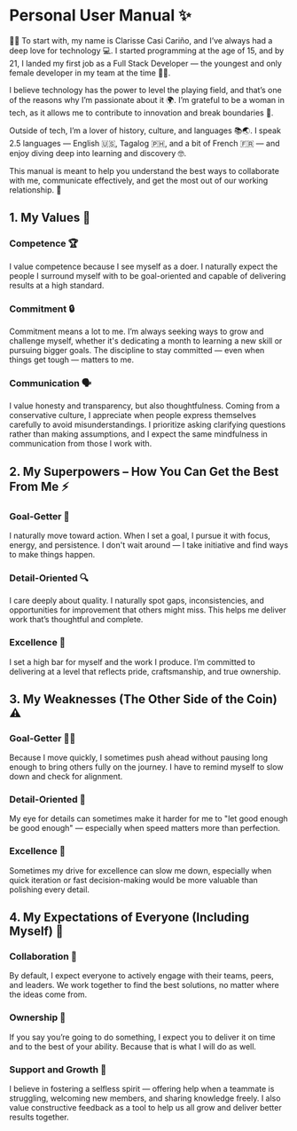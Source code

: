 # Personal User Manual ✨

👋🏼 To start with, my name is Clarisse Casi Cariño, and I’ve always had a deep love for technology 💻. I started programming at the age of 15, and by 21, I landed my first job as a Full Stack Developer — the youngest and only female developer in my team at the time 👩‍💻.

I believe technology has the power to level the playing field, and that’s one of the reasons why I’m passionate about it 🌍. I’m grateful to be a woman in tech, as it allows me to contribute to innovation and break boundaries 🚀.

Outside of tech, I’m a lover of history, culture, and languages 📚🌏. I speak 2.5 languages — English 🇺🇸, Tagalog 🇵🇭, and a bit of French 🇫🇷 — and enjoy diving deep into learning and discovery 🤓.

This manual is meant to help you understand the best ways to collaborate with me, communicate effectively, and get the most out of our working relationship. 💬


## 1. My Values 🌱

### Competence 🏆
I value competence because I see myself as a doer. I naturally expect the people I surround myself with to be goal-oriented and capable of delivering results at a high standard.

### Commitment 🔒
Commitment means a lot to me. I’m always seeking ways to grow and challenge myself, whether it's dedicating a month to learning a new skill or pursuing bigger goals. The discipline to stay committed — even when things get tough — matters to me.

### Communication 🗣️
I value honesty and transparency, but also thoughtfulness. Coming from a conservative culture, I appreciate when people express themselves carefully to avoid misunderstandings. I prioritize asking clarifying questions rather than making assumptions, and I expect the same mindfulness in communication from those I work with.


## 2. My Superpowers – How You Can Get the Best From Me ⚡

### Goal-Getter 🎯
I naturally move toward action. When I set a goal, I pursue it with focus, energy, and persistence. I don't wait around — I take initiative and find ways to make things happen.

### Detail-Oriented 🔍
I care deeply about quality. I naturally spot gaps, inconsistencies, and opportunities for improvement that others might miss. This helps me deliver work that’s thoughtful and complete.

### Excellence 🌟
I set a high bar for myself and the work I produce. I’m committed to delivering at a level that reflects pride, craftsmanship, and true ownership.


## 3. My Weaknesses (The Other Side of the Coin) ⚠️

### Goal-Getter 🏃‍♀️
Because I move quickly, I sometimes push ahead without pausing long enough to bring others fully on the journey. I have to remind myself to slow down and check for alignment.

### Detail-Oriented 🧐
My eye for details can sometimes make it harder for me to "let good enough be good enough" — especially when speed matters more than perfection.

### Excellence 🏅
Sometimes my drive for excellence can slow me down, especially when quick iteration or fast decision-making would be more valuable than polishing every detail.


## 4. My Expectations of Everyone (Including Myself) 🌟

### Collaboration 🤝
By default, I expect everyone to actively engage with their teams, peers, and leaders. We work together to find the best solutions, no matter where the ideas come from.

### Ownership 🎯
If you say you’re going to do something, I expect you to deliver it on time and to the best of your ability. Because that is what I will do as well.

### Support and Growth 🤍
I believe in fostering a selfless spirit — offering help when a teammate is struggling, welcoming new members, and sharing knowledge freely. I also value constructive feedback as a tool to help us all grow and deliver better results together.
